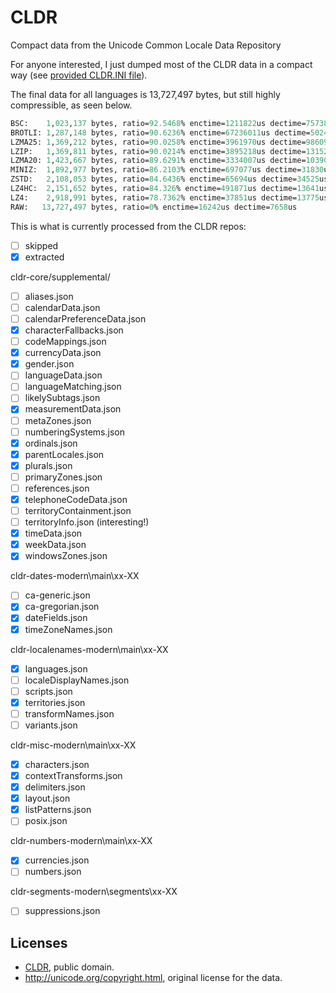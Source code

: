# CLDR
Compact data from the Unicode Common Locale Data Repository

For anyone interested, I just dumped most of the CLDR data in a compact way (see [provided CLDR.INI file](cldr.ini)).

The final data for all languages is 13,727,497 bytes, but still highly compressible, as seen below.

```lisp
BSC:    1,023,137 bytes, ratio=92.5468% enctime=1211822us dectime=757387us
BROTLI: 1,287,148 bytes, ratio=90.6236% enctime=67236011us dectime=50243us
LZMA25: 1,369,212 bytes, ratio=90.0258% enctime=3961970us dectime=98609us
LZIP:   1,369,811 bytes, ratio=90.0214% enctime=3895218us dectime=131528us
LZMA20: 1,423,667 bytes, ratio=89.6291% enctime=3334007us dectime=103905us
MINIZ:  1,892,977 bytes, ratio=86.2103% enctime=697077us dectime=31830us
ZSTD:   2,108,053 bytes, ratio=84.6436% enctime=65694us dectime=34525us
LZ4HC:  2,151,652 bytes, ratio=84.326% enctime=491871us dectime=13641us
LZ4:    2,918,991 bytes, ratio=78.7362% enctime=37851us dectime=13775us
RAW:   13,727,497 bytes, ratio=0% enctime=16242us dectime=7658us
```

This is what is currently processed from the CLDR repos:
- [ ] skipped
- [x] extracted

cldr-core/supplemental/
- [ ] aliases.json
- [ ] calendarData.json
- [ ] calendarPreferenceData.json
- [x] characterFallbacks.json
- [ ] codeMappings.json
- [x] currencyData.json
- [x] gender.json
- [ ] languageData.json
- [ ] languageMatching.json
- [ ] likelySubtags.json
- [x] measurementData.json
- [ ] metaZones.json
- [ ] numberingSystems.json
- [x] ordinals.json
- [x] parentLocales.json
- [x] plurals.json
- [ ] primaryZones.json
- [ ] references.json
- [x] telephoneCodeData.json
- [ ] territoryContainment.json
- [ ] territoryInfo.json (interesting!)
- [x] timeData.json
- [x] weekData.json
- [x] windowsZones.json

cldr-dates-modern\main\xx-XX
- [ ] ca-generic.json
- [x] ca-gregorian.json
- [x] dateFields.json
- [x] timeZoneNames.json

cldr-localenames-modern\main\xx-XX
- [x] languages.json
- [ ] localeDisplayNames.json
- [ ] scripts.json
- [x] territories.json
- [ ] transformNames.json
- [ ] variants.json

cldr-misc-modern\main\xx-XX
- [x] characters.json
- [x] contextTransforms.json
- [x] delimiters.json
- [x] layout.json
- [x] listPatterns.json
- [ ] posix.json

cldr-numbers-modern\main\xx-XX
- [x] currencies.json
- [ ] numbers.json

cldr-segments-modern\segments\xx-XX
- [ ] suppressions.json

## Licenses
- [CLDR](https://github.com/r-lyeh/cldr), public domain.
- http://unicode.org/copyright.html, original license for the data.
